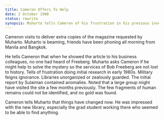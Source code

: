 ```yaml
---
title: Cameron Offers To Help
date: 2 October 1988 
status: rewrite
synopsis: Muharto tells Cameron of his frustration in his previous investagation of the mystery, and Cameron offers to help him.
---
```

Cameron visits to deliver extra copies of the magazine requested by Muharto. Muharto is beaming, friends have been phoning all morning from Manila and Bangkok. 

He tells Cameron that when he showed the article to his business colleagues, no one had heard of Freeberg. Muharto asks Cameron if he might help to solve the mystery so the services of Bob Freeberg are not lost to history. 
  Tells of frustration doing initial research in early 1980s. Military feigns ignorance. Libraries unorganized or zealously guarded.
The initial report by Sulaiman contained anomalies. Noted that a large group might have visited the site a few months previously. The few fragments of human remains could not be identified, and no gold was found.


Cameron tells Muharto that things have changed now. He was impressed with the new library, especially the grad student working there who seemed to be able to find anything. 


